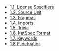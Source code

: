 <!-- This file is generated automatically by infrastructure scripts. Please don't edit by hand. -->

<!-- markdownlint-disable first-line-h1 -->

- [1.1. License Specifiers](./01-license-specifiers/index.md)
- [1.2. Source Unit](./02-source-unit/index.md)
- [1.3. Pragmas](./03-pragmas/index.md)
- [1.4. Imports](./04-imports/index.md)
- [1.5. Trivia](./05-trivia/index.md)
- [1.6. NatSpec Format](./06-nat-spec-format/index.md)
- [1.7. Keywords](./07-keywords/index.md)
- [1.8 Punctuation](./08-punctuation/index.md)
